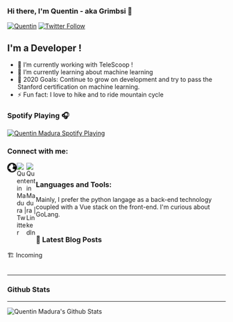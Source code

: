 ### Hi there, I'm Quentin - aka Grimbsi 👋

[![Quentin](https://img.shields.io/badge/website-QuentinMadura-1DA1F2)](https://quentin-madura.io)
[![Twitter Follow](https://img.shields.io/twitter/follow/Grimbsi_io?color=1DA1F2&logo=twitter&style=for-the-badge)](https://twitter.com/Grimbsi_io)

## I'm a Developer !

- 🔭 I’m currently working with TeleScoop !
- 🌱 I’m currently learning about machine learning
- 🥅 2020 Goals: Continue to grow on development  and try to pass the Stanford certification on machine learning. 
- ⚡ Fun fact: I love to hike and to ride mountain cycle

### Spotify Playing 🎧
[<img src="https://now-playing-codestackr.vercel.app/api/spotify-playing" alt="Quentin Madura Spotify Playing" width="350" />](https://open.spotify.com/user/11167551803)

### Connect with me:

[<img align="left" alt="QuentinMadura" width="22px" src="https://raw.githubusercontent.com/iconic/open-iconic/master/svg/globe.svg" />][website]
[<img align="left" alt="QuentinMadura | Twitter" width="22px" src="https://cdn.jsdelivr.net/npm/simple-icons@v3/icons/twitter.svg" />][twitter]
[<img align="left" alt="QuentinMadura | LinkedIn" width="22px" src="https://cdn.jsdelivr.net/npm/simple-icons@v3/icons/linkedin.svg" />][linkedin]
<br />

### Languages and Tools:
Mainly, I prefer the python langage as a back-end technology coupled with a Vue stack on the front-end. I'm curious about GoLang.
<br />
<br />
### 📕 Latest Blog Posts
🏗️ Incoming
<br />
<br />

----------------
### Github Stats
----------------

<img align="left" alt="Quentin Madura's Github Stats" src="https://github-readme-stats.codestackr.vercel.app/api?username=QuentinMadura&show_icons=true&hide_border=true" />

[website]: https://quentin-madura.io/
[twitter]: https://twitter.com/QuentinMadura
[linkedin]: https://www.linkedin.com/in/quentin-madura/
